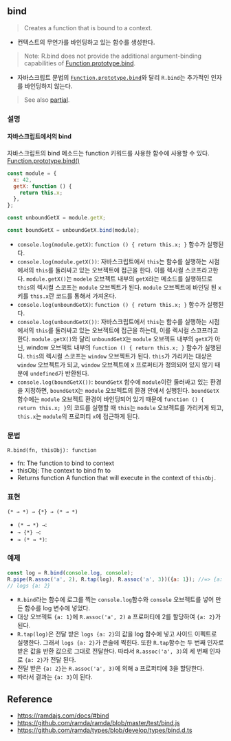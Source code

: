## bind

> Creates a function that is bound to a context. 
- 컨텍스트의 무언가를 바인딩하고 있는 함수를 생성한다.

> Note: R.bind does not provide the additional argument-binding capabilities of [Function.prototype.bind](https://developer.mozilla.org/en-US/docs/Web/JavaScript/Reference/Global_Objects/Function/bind).
- 자바스크립트 문법의 [`Function.prototype.bind`](https://developer.mozilla.org/ko/docs/Web/JavaScript/Reference/Global_Objects/Function/bind)와 달리 `R.bind`는 추가적인 인자를 바인딩하지 않는다.

> See also [partial](./partial.md).

### 설명

#### 자바스크립트에서의 bind

자바스크립트의 bind 메소드는 function 키워드를 사용한 함수에 사용할 수 있다. [Function.prototype.bind()
](https://developer.mozilla.org/ko/docs/Web/JavaScript/Reference/Global_Objects/Function/bind)

```js
const module = {
  x: 42,
  getX: function () {
    return this.x;
  },
};

const unboundGetX = module.getX;

const boundGetX = unboundGetX.bind(module);
```
- `console.log(module.getX)`: `function () { return this.x; }` 함수가 실행된다.
- `console.log(module.getX())`: 자바스크립트에서 `this`는 함수를 실행하는 시점에서의 `this`를 둘러싸고 있는 오브젝트에 접근을 한다. 이를 렉시컬 스코프라고한다. `module.getX()`는 `modele` 오브젝트 내부의 `getX`라는 메소드를 실행하므로 `this`의 렉시컬 스코프는 `module` 오브젝트가 된다. `module` 오브젝트에 바인딩 된 `x`키를 `this.x`란 코드를 통해서 가져온다.
- `console.log(unboundGetX)`: `function () { return this.x; }` 함수가 실행된다.
- `console.log(unboundGetX())`:  자바스크립트에서 `this`는 함수를 실행하는 시점에서의 `this`를 둘러싸고 있는 오브젝트에 접근을 하는데, 이를 렉시컬 스코프라고한다. `module.getX()`와 달리 `unboundGetX`는 `module` 오브젝트 내부의 `getX`가 아닌, window 오브젝트 내부의 `function () { return this.x; }` 함수가 실행된다. `this`의 렉시컬 스코프는 `window` 오브젝트가 된다. `this`가 가리키는 대상은 `window` 오브젝트가 되고, `window` 오브젝트에 x 프로퍼티가 정의되어 있지 않기 때문에 `undefined`가 반환된다.
- `console.log(boundGetX())`: `boundGetX` 함수에 `module`이란 둘러싸고 있는 환경을 지정하면, `boundGetX`는 `module` 오브젝트의 환경 안에서 실행된다. `boundGetX` 함수에는 `module` 오브젝트 환경이 바인딩되어 있기 때문에 `function () { return this.x; }`의 코드를 실행할 때 `this`는 `module` 오브젝트를 가리키게 되고, `this.x`는 `module`의 프로퍼티 `x`에 접근하게 된다. 

### 문법
```
R.bind(fn, thisObj): function
```
- fn: The function to bind to context
- thisObj: The context to bind fn to
- Returns function A function that will execute in the context of `thisObj`.

### 표현
```
(* → *) → {*} → (* → *)
```
- `(* → *) →`:
- `→ {*} →`:
- `→ (* → *)`: 

### 예제
```js
const log = R.bind(console.log, console);
R.pipe(R.assoc('a', 2), R.tap(log), R.assoc('a', 3))({a: 1}); //=> {a: 3}
// logs {a: 2}
```
- `R.bind`라는 함수에 로그를 찍는 `console.log`함수와 `console` 오브젝트를 넣어 만든 함수를 log 변수에 넣었다.
- 대상 오브젝트 `{a: 1}`에 `R.assoc('a', 2)` a 프로퍼티에 2를 할당하여 `{a: 2}`가 된다.
- `R.tap(log)`은 전달 받은 `logs {a: 2}`의 값을 log 함수에 넣고 사이드 이펙트로 실행한다. 그래서 `logs {a: 2}`가 콘솔에 찍힌다. 또한 `R.tap`함수는 두 번째 인자로 받은 값을 반환 값으로 그대로 전달한다. 따라서 `R.assoc('a', 3)`의 세 번째 인자로 `{a: 2}`가 전달 된다.
- 전달 받은 `{a: 2}`는 `R.assoc('a', 3)`에 의해 a 프로퍼티에 3을 할당한다.
- 따라서 결과는 `{a: 3}`이 된다.

## Reference
- https://ramdajs.com/docs/#bind
- https://github.com/ramda/ramda/blob/master/test/bind.js
- https://github.com/ramda/types/blob/develop/types/bind.d.ts
